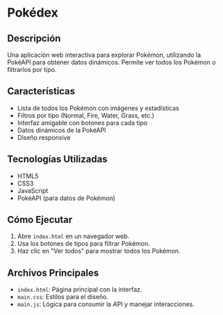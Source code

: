 # Pokédex

## Descripción
Una aplicación web interactiva para explorar Pokémon, utilizando la PokéAPI para obtener datos dinámicos. Permite ver todos los Pokémon o filtrarlos por tipo.

## Características
- Lista de todos los Pokémon con imágenes y estadísticas
- Filtros por tipo (Normal, Fire, Water, Grass, etc.)
- Interfaz amigable con botones para cada tipo
- Datos dinámicos de la PokéAPI
- Diseño responsive

## Tecnologías Utilizadas
- HTML5
- CSS3
- JavaScript
- PokéAPI (para datos de Pokémon)

## Cómo Ejecutar
1. Abre `index.html` en un navegador web.
2. Usa los botones de tipos para filtrar Pokémon.
3. Haz clic en "Ver todos" para mostrar todos los Pokémon.

## Archivos Principales
- `index.html`: Página principal con la interfaz.
- `main.css`: Estilos para el diseño.
- `main.js`: Lógica para consumir la API y manejar interacciones.

